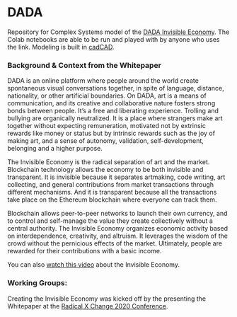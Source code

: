 # DADA

Repository for Complex Systems model of the [DADA Invisible Economy](https://powerdada.medium.com/the-invisible-economy-db46897d4f07). The Colab notebooks are able to be run and played with by anyone who uses the link. Modeling is built in [cadCAD](https://cadcad.org/).

### Background & Context from the Whitepaper
DADA is an online platform where people around the world create spontaneous visual conversations together, in spite of language, distance, nationality, or other artificial boundaries. On DADA, art is a means of communication, and its creative and collaborative nature fosters strong bonds between people. It’s a free and liberating experience. Trolling and bullying are organically neutralized. It is a place where strangers make art together without expecting remuneration, motivated not by extrinsic rewards like money or status but by intrinsic rewards such as the joy of making art, and a sense of autonomy, validation, self-development, belonging and a higher purpose.

The Invisible Economy is the radical separation of art and the market. Blockchain technology allows the economy to be both invisible and transparent. It is invisible because it separates artmaking, code writing, art collecting, and general contributions from market transactions through different mechanisms. And it is transparent because all the transactions take place on the Ethereum blockchain where everyone can track them.

Blockchain allows peer-to-peer networks to launch their own currency, and to control and self-manage the value they create collectively without a central authority. The Invisible Economy organizes economic activity based on interdependence, creativity, and altruism. It leverages the wisdom of the crowd without the pernicious effects of the market. Ultimately, people are rewarded for their contributions with a basic income.

You can also [watch this video](https://youtu.be/DVNIrJrYn3c) about the Invisible Economy.

### Working Groups:
Creating the Invisible Economy was kicked off by the presenting the Whitepaper at the [Radical X Change 2020 Conference](https://youtu.be/D7qML81Akus).
